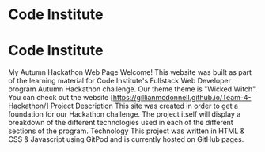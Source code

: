 # Code Institute

# Code Institute
My Autumn Hackathon Web Page Welcome!
This website was built as part of the learning material for Code Institute's Fullstack Web Developer program Autumn Hackathon challenge.
Our theme theme is "Wicked Witch".
You can check out the website [https://gillianmcdonnell.github.io/Team-4-Hackathon/]
Project Description
This site was created in order to get a foundation for our Hackathon challenge.
The project itself will display a breakdown of the different technologies used in each of the different sections of the program.
Technology This project was written in HTML & CSS & Javascript using GitPod and is currently hosted on GitHub pages.